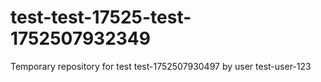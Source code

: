 # test-test-17525-test-1752507932349
Temporary repository for test test-1752507930497 by user test-user-123
